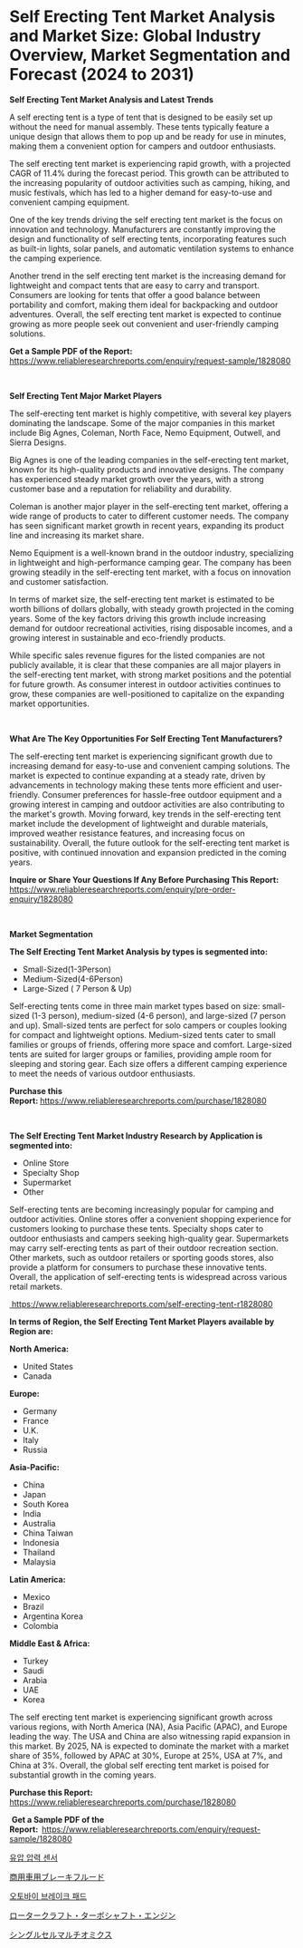 <p><h1>Self Erecting Tent Market Analysis and Market Size: Global Industry Overview, Market Segmentation and Forecast (2024 to 2031)</h1></p><p><strong>Self Erecting Tent Market Analysis and Latest Trends</strong></p>
<p><p>A self erecting tent is a type of tent that is designed to be easily set up without the need for manual assembly. These tents typically feature a unique design that allows them to pop up and be ready for use in minutes, making them a convenient option for campers and outdoor enthusiasts.</p><p>The self erecting tent market is experiencing rapid growth, with a projected CAGR of 11.4% during the forecast period. This growth can be attributed to the increasing popularity of outdoor activities such as camping, hiking, and music festivals, which has led to a higher demand for easy-to-use and convenient camping equipment.</p><p>One of the key trends driving the self erecting tent market is the focus on innovation and technology. Manufacturers are constantly improving the design and functionality of self erecting tents, incorporating features such as built-in lights, solar panels, and automatic ventilation systems to enhance the camping experience.</p><p>Another trend in the self erecting tent market is the increasing demand for lightweight and compact tents that are easy to carry and transport. Consumers are looking for tents that offer a good balance between portability and comfort, making them ideal for backpacking and outdoor adventures. Overall, the self erecting tent market is expected to continue growing as more people seek out convenient and user-friendly camping solutions.</p></p>
<p><strong>Get a Sample PDF of the Report:&nbsp;</strong> <a href="https://www.reliableresearchreports.com/enquiry/request-sample/1828080">https://www.reliableresearchreports.com/enquiry/request-sample/1828080</a></p>
<p>&nbsp;</p>
<p><strong>Self Erecting Tent Major Market Players</strong></p>
<p><p>The self-erecting tent market is highly competitive, with several key players dominating the landscape. Some of the major companies in this market include Big Agnes, Coleman, North Face, Nemo Equipment, Outwell, and Sierra Designs.</p><p>Big Agnes is one of the leading companies in the self-erecting tent market, known for its high-quality products and innovative designs. The company has experienced steady market growth over the years, with a strong customer base and a reputation for reliability and durability.</p><p>Coleman is another major player in the self-erecting tent market, offering a wide range of products to cater to different customer needs. The company has seen significant market growth in recent years, expanding its product line and increasing its market share.</p><p>Nemo Equipment is a well-known brand in the outdoor industry, specializing in lightweight and high-performance camping gear. The company has been growing steadily in the self-erecting tent market, with a focus on innovation and customer satisfaction.</p><p>In terms of market size, the self-erecting tent market is estimated to be worth billions of dollars globally, with steady growth projected in the coming years. Some of the key factors driving this growth include increasing demand for outdoor recreational activities, rising disposable incomes, and a growing interest in sustainable and eco-friendly products.</p><p>While specific sales revenue figures for the listed companies are not publicly available, it is clear that these companies are all major players in the self-erecting tent market, with strong market positions and the potential for future growth. As consumer interest in outdoor activities continues to grow, these companies are well-positioned to capitalize on the expanding market opportunities.</p></p>
<p>&nbsp;</p>
<p><strong>What Are The Key Opportunities For Self Erecting Tent Manufacturers?</strong></p>
<p><p>The self-erecting tent market is experiencing significant growth due to increasing demand for easy-to-use and convenient camping solutions. The market is expected to continue expanding at a steady rate, driven by advancements in technology making these tents more efficient and user-friendly. Consumer preferences for hassle-free outdoor equipment and a growing interest in camping and outdoor activities are also contributing to the market's growth. Moving forward, key trends in the self-erecting tent market include the development of lightweight and durable materials, improved weather resistance features, and increasing focus on sustainability. Overall, the future outlook for the self-erecting tent market is positive, with continued innovation and expansion predicted in the coming years.</p></p>
<p><strong>Inquire or Share Your Questions If Any Before Purchasing This Report:</strong> <a href="https://www.reliableresearchreports.com/enquiry/pre-order-enquiry/1828080">https://www.reliableresearchreports.com/enquiry/pre-order-enquiry/1828080</a></p>
<p>&nbsp;</p>
<p><strong>Market Segmentation</strong></p>
<p><strong>The Self Erecting Tent Market Analysis by types is segmented into:</strong></p>
<p><ul><li>Small-Sized(1-3Person)</li><li>Medium-Sized(4-6Person)</li><li>Large-Sized ( 7 Person & Up)</li></ul></p>
<p><p>Self-erecting tents come in three main market types based on size: small-sized (1-3 person), medium-sized (4-6 person), and large-sized (7 person and up). Small-sized tents are perfect for solo campers or couples looking for compact and lightweight options. Medium-sized tents cater to small families or groups of friends, offering more space and comfort. Large-sized tents are suited for larger groups or families, providing ample room for sleeping and storing gear. Each size offers a different camping experience to meet the needs of various outdoor enthusiasts.</p></p>
<p><strong>Purchase this Report:&nbsp;</strong><a href="https://www.reliableresearchreports.com/purchase/1828080">https://www.reliableresearchreports.com/purchase/1828080</a></p>
<p>&nbsp;</p>
<p><strong>The Self Erecting Tent Market Industry Research by Application is segmented into:</strong></p>
<p><ul><li>Online Store</li><li>Specialty Shop</li><li>Supermarket</li><li>Other</li></ul></p>
<p><p>Self-erecting tents are becoming increasingly popular for camping and outdoor activities. Online stores offer a convenient shopping experience for customers looking to purchase these tents. Specialty shops cater to outdoor enthusiasts and campers seeking high-quality gear. Supermarkets may carry self-erecting tents as part of their outdoor recreation section. Other markets, such as outdoor retailers or sporting goods stores, also provide a platform for consumers to purchase these innovative tents. Overall, the application of self-erecting tents is widespread across various retail markets.</p></p>
<p><a href="https://www.reliableresearchreports.com/self-erecting-tent-r1828080">&nbsp;https://www.reliableresearchreports.com/self-erecting-tent-r1828080</a></p>
<p><strong>In terms of Region, the Self Erecting Tent Market Players available by Region are:</strong></p>
<p>
    <p> <strong> North America: </strong>
        <ul>
            <li>United States</li>
            <li>Canada</li>
        </ul>
        </p> 
    <p> <strong> Europe: </strong>
        <ul>
            <li>Germany</li>
            <li>France</li>
            <li>U.K.</li>
            <li>Italy</li>
            <li>Russia</li>
        </ul>
        </p> 
    <p> <strong> Asia-Pacific: </strong>
        <ul>
            <li>China</li>
            <li>Japan</li>
            <li>South Korea</li>
            <li>India</li>
            <li>Australia</li>
            <li>China Taiwan</li>
            <li>Indonesia</li>
            <li>Thailand</li>
            <li>Malaysia</li>
        </ul>
        </p> 
    <p> <strong> Latin America: </strong>
        <ul>
            <li>Mexico</li>
            <li>Brazil</li>
            <li>Argentina Korea</li>
            <li>Colombia</li>
        </ul>
        </p> 
    <p> <strong> Middle East & Africa: </strong>
        <ul>
            <li>Turkey</li>
            <li>Saudi</li>
            <li>Arabia</li>
            <li>UAE</li>
            <li>Korea</li>
        </ul>
    </p>
    </p>
<p><p>The self erecting tent market is experiencing significant growth across various regions, with North America (NA), Asia Pacific (APAC), and Europe leading the way. The USA and China are also witnessing rapid expansion in this market. By 2025, NA is expected to dominate the market with a market share of 35%, followed by APAC at 30%, Europe at 25%, USA at 7%, and China at 3%. Overall, the global self erecting tent market is poised for substantial growth in the coming years.</p></p>
<p><strong>Purchase this Report: </strong><a href="https://www.reliableresearchreports.com/purchase/1828080">https://www.reliableresearchreports.com/purchase/1828080</a></p>
<p>&nbsp;<strong>Get a Sample PDF of the Report:&nbsp;&nbsp;</strong><a href="https://www.reliableresearchreports.com/enquiry/request-sample/1828080">https://www.reliableresearchreports.com/enquiry/request-sample/1828080</a></p>
<p><strong></strong></p>
<p><p><a href="https://medium.com/@genius6587678/%EA%B8%80%EB%A1%9C%EB%B2%8C-%EC%9C%A0%EC%95%95-%EC%95%95%EB%A0%A5-%EC%84%BC%EC%84%9C-%EC%8B%9C%EC%9E%A5-%EA%B7%9C%EB%AA%A8-%EB%B0%8F-%EC%A0%90%EC%9C%A0%EC%9C%A8-%EB%B6%84%EC%84%9D-%EC%A0%9C%ED%92%88-%EC%9C%A0%ED%98%95-%EC%9D%91%EC%9A%A9-%EB%B6%84%EC%95%BC-%EC%A7%80%EC%97%AD%EB%B3%84-%EC%98%88%EC%B8%A1-2024-2031-17193a90b0b8">유압 압력 센서</a></p><p><a href="https://medium.com/@hugofirst21/%E5%95%86%E7%94%A8%E8%BB%8A%E7%94%A8%E3%83%96%E3%83%AC%E3%83%BC%E3%82%AD%E3%83%95%E3%83%AB%E3%82%A4%E3%83%89%E5%B8%82%E5%A0%B4%E3%81%AE%E8%A6%8F%E6%A8%A1%E3%81%A8%E3%82%B7%E3%82%A7%E3%82%A2%E5%88%86%E6%9E%90-%E6%88%90%E9%95%B7%E5%8B%95%E5%90%91%E3%81%A8%E4%BA%88%E6%B8%AC2024-2031-b1fc3b1ff765">商用車用ブレーキフルード</a></p><p><a href="https://medium.com/@fly879567/2024%EB%85%84%EB%B6%80%ED%84%B0-2031%EB%85%84%EA%B9%8C%EC%A7%80-%EC%9D%98-cagr%EB%A1%9C-%ED%99%95%EB%8C%80%EB%90%98%EA%B3%A0-%EC%9E%88%EB%8A%94-%EC%98%A4%ED%86%A0%EB%B0%94%EC%9D%B4-%EB%B8%8C%EB%A0%88%EC%9D%B4%ED%81%AC-%ED%8C%A8%EB%93%9C-%EC%8B%9C%EC%9E%A5-%EA%B7%9C%EB%AA%A8%EC%97%90-%EB%8C%80%ED%95%9C-%ED%86%B5%EC%B0%B0%EB%A0%A5-7a7344073d5f">오토바이 브레이크 패드</a></p><p><a href="https://medium.com/@kelscdowell78456/%E6%AC%A1%E3%81%AE%E6%96%87%E7%AB%A0%E3%82%92%E6%97%A5%E6%9C%AC%E8%AA%9E%E3%81%AB%E7%BF%BB%E8%A8%B3%E3%81%97%E3%81%BE%E3%81%99-%E3%83%AD%E3%83%BC%E3%82%BF%E3%83%BC%E3%82%AF%E3%83%A9%E3%83%95%E3%83%88%E3%82%BF%E3%83%BC%E3%83%9C%E3%82%B7%E3%83%A3%E3%83%95%E3%83%88%E3%82%A8%E3%83%B3%E3%82%B8%E3%83%B3%E3%81%AE%E5%B8%82%E5%A0%B4%E3%82%B7%E3%82%A7%E3%82%A2-%E3%82%B5%E3%82%A4%E3%82%BA-%E3%83%88%E3%83%AC%E3%83%B3%E3%83%89-%E6%A5%AD%E7%95%8C%E5%88%86%E6%9E%90%E3%83%AC%E3%83%9D%E3%83%BC%E3%83%88-%E5%BF%9C%E7%94%A8%E5%88%86%E9%87%8E%E5%88%A5-%E3%83%A9%E3%82%A4%E3%83%88%E3%83%AD%E3%83%BC%E3%82%BF%E3%83%BC%E3%82%AF%E3%83%A9%E3%83%95%E3%83%88-%E4%B8%AD%E5%9E%8B%E3%83%AD%E3%83%BC%E3%82%BF%E3%83%BC%E3%82%AF%E3%83%A9%E3%83%95%E3%83%88-%E5%A4%A7%E5%9E%8B%E3%83%AD%E3%83%BC%E3%82%BF%E3%83%BC%E3%82%AF%E3%83%A9%E3%83%95%E3%83%88-f1f67512e32d">ロータークラフト・ターボシャフト・エンジン</a></p><p><a href="https://github.com/DayanaRunolfsdottir/Market-Research-Report-List-1/blob/main/2349873141319.md">シングルセルマルチオミクス</a></p></p>